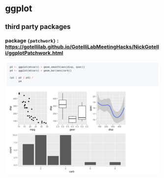 # ggplot

## third party packages 

### package `{patchwork}` : https://gotellilab.github.io/GotelliLabMeetingHacks/NickGotelli/ggplotPatchwork.html

![image-20210215124224860](assets/Rstat/image-20210215124224860.png)

